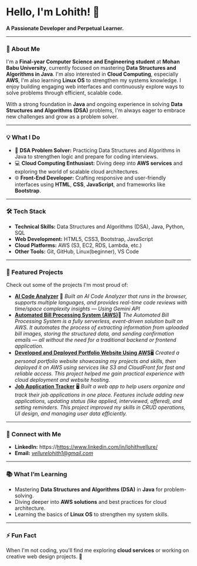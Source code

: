 
<!---
Lohith2005/Lohith2005 is a ✨ special ✨ repository because its `README.md` (this file) appears on your GitHub profile.
You can click the Preview link to take a look at your  changes.
--->


# Hello, I'm Lohith! 👋  

**A Passionate Developer and Perpetual Learner.**  

---

### 🌟 About Me  
I'm a **Final-year Computer Science and Engineering student** at **Mohan Babu University**, currently focused on mastering **Data Structures and Algorithms in Java**. I'm also interested in **Cloud Computing**, especially **AWS**,  I'm also learning **Linux OS** to strengthen my systems knowledge. I enjoy building engaging web interfaces and continuously explore ways to solve problems through efficient, scalable code.


With a strong foundation in **Java** and ongoing experience in solving **Data Structures and Algorithms (DSA)** problems, I'm always eager to embrace new challenges and grow as a problem solver.  

---

### 💡 What I Do  
- 🔢 **DSA Problem Solver:** Practicing Data Structures and Algorithms in Java to strengthen logic and prepare for coding interviews.
- 💻 **Cloud Computing Enthusiast:** Diving deep into **AWS services** and exploring the world of scalable cloud architectures.  
- 🌐 **Front-End Developer:** Crafting responsive and user-friendly interfaces using **HTML**, **CSS**, **JavaScript**, and frameworks like **Bootstrap**.  
---

### 🛠️ Tech Stack  
- **Technical Skills:**  Data Structures and Algorithms (DSA), Java, Python, SQL
- **Web Development:** HTML5, CSS3, Bootstrap, JavaScript  
- **Cloud Platforms:** AWS (S3, EC2, RDS, Lambda, etc.) 
- **Other Tools:** Git, GitHub, Linux(beginner), VS Code  

---

### 📌 Featured Projects  
Check out some of the projects I'm most proud of:  
- [**AI Code Analyzer**]([https://aianalyzer.vercel.app/](https://aicodeanalyzer.onrender.com/)) 🤖
  *Built an AI Code Analyzer that runs in the browser, supports multiple languages, and provides real-time code reviews with time/space complexity insights — Using Gemini API*
- [**Automated Bill Processing System (AWS)**](https://github.com/Lohith2005/Serverless-Bill-Processor-AmazonWebService)📄
   *The Automated Bill Processing System is a fully serverless, event-driven solution built on AWS.
It automates the process of extracting information from uploaded bill images, storing the structured data, and sending confirmation emails — all without the need for a traditional backend or frontend application.*
- [**Developed and Deployed Portfolio Website Using AWS**](https://d6afcq3t97boa.cloudfront.net/)🖥️ 
  *Created a personal portfolio website showcasing my projects and skills, then deployed it on AWS using services like S3 and CloudFront for fast and reliable access. This project helped me gain practical experience with cloud deployment and website hosting.*  
- [**Job Application Tracker**](https://job-application-tracker-bk1u.onrender.com/) 🖥️ 
  *Built a web app to help users organize and track their job applications in one place. Features include adding new applications, updating status (like applied, interviewed, offered), and setting reminders. This project improved my skills in CRUD operations, UI design, and managing user data efficiently.*  

---

### 🤝 Connect with Me  
- **LinkedIn:** https://https://www.linkedin.com/in/lohithvellure/  
- **Email:** *vellurelohith1@gmail.com*  

---

### 📚 What I’m Learning  
- Mastering **Data Structures and Algorithms (DSA)** in **Java** for problem-solving.
- Diving deeper into **AWS solutions** and best practices for cloud architecture.
- Learning the basics of **Linux OS** to strengthen my system skills. 

---

### ⚡ Fun Fact  
When I'm not coding, you'll find me exploring **cloud services** or working on creative web design projects. 🚀  
